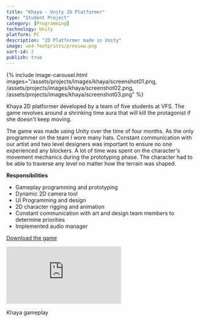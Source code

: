 ```yaml
---
title: "Khaya - Unity 2D Platformer"
type: "Student Project"
category: [Programming]
technology: Unity
platform: PC
description: "2D Platformer made in Unity"
image: ue4-footprints/preview.png
sort-id: 2
publish: true
---
```



{% include image-carousel.html 
	images="/assets/projects/images/khaya/screenshot01.png,
	/assets/projects/images/khaya/screenshot02.png,
	/assets/projects/images/khaya/screenshot03.png"
%}  

<p>
Khaya 2D platformer developed by a team of five students at VFS. The game revolves around a shrinking time aura that will kill the protagonist if she doesn't keep moving. 

The game was made using Unity over the time of four months. As the only programmer on the team I wore many hats. Constant communication with our artist and two level designers was important to ensure no one experienced any blockers. 
A lot of time was spent on the character's movement mechanics during the prototyping phase. The character had to be able to traverse any level no matter how the terrain was shaped.  

</p>

**Responsibilities**

* Gameplay programming and prototyping 
* Dynamic 2D camera tool
* UI Programming and design
* 2D character rigging and animation
* Constant communication with art and design team members to determine priorities
* Implemented audio manager

<a href="https://bit.ly/khayagame">Download the game</a>


<p>
    <div class="inline-image" style="display: block;"><div class="video-container">
        <iframe src="https://www.youtube.com/embed/8SxjkDlYvEk" frameborder="0"></iframe>
        </div>      
        <p>Khaya gameplay</p>
    </div>
</p>